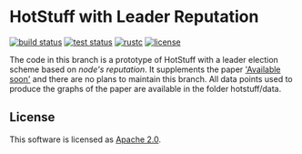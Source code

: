 # HotStuff with Leader Reputation

[![build status](https://img.shields.io/github/workflow/status/asonnino/hotstuff/Build/leader-reputation?style=flat-square&logo=github)](https://github.com/asonnino/hotstuff/actions)
[![test status](https://img.shields.io/github/workflow/status/asonnino/hotstuff/Tests/leader-reputation?style=flat-square&logo=github&label=tests)](https://github.com/asonnino/hotstuff/actions)
[![rustc](https://img.shields.io/badge/rustc-1.48+-blue?style=flat-square&logo=rust)](https://www.rust-lang.org)
[![license](https://img.shields.io/badge/license-Apache-blue.svg?style=flat-square)](LICENSE)

The code in this branch is a prototype of HotStuff with a leader election scheme based on *node's reputation*. It supplements the paper ['Available soon']() and there are no plans to maintain this branch. All data points used to produce the graphs of the paper are available in the folder hotstuff/data.

## License
This software is licensed as [Apache 2.0](LICENSE).
